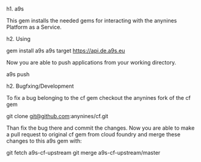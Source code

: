 h1. a9s

This gem installs the needed gems for interacting with the anynines Platform as a Service.

h2. Using

  gem install a9s
  a9s target https://api.de.a9s.eu

Now you are able to push applications from your working directory.

  a9s push

h2. Bugfxing/Development

To fix a bug belonging to the cf gem checkout the anynines fork of the cf gem

  git clone git@github.com:anynines/cf.git

Than fix the bug there and commit the changes. Now you are able to make a pull request to original cf gem from cloud foundry and merge these changes to this a9s gem with:

  git fetch a9s-cf-upstream
  git merge a9s-cf-upstream/master






